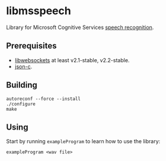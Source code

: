 # libmsspeech
Library for Microsoft Cognitive Services [speech recognition](https://docs.microsoft.com/en-us/azure/cognitive-services/speech/home).

## Prerequisites
* [libwebsockets](https://libwebsockets.org) at least v2.1-stable, v2.2-stable.
* [json-c](https://github.com/json-c/json-c).

## Building
```
autoreconf --force --install
./configure
make
```

## Using
Start by running `exampleProgram` to learn how to use the library:
```
exampleProgram <wav file>
```

